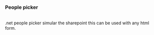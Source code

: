 <h3> People picker </h3> <br> 
.net people picker simular the sharepoint this can be used with any html form. <br>
